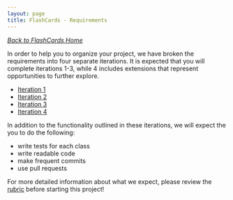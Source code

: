 ```yaml
---
layout: page
title: FlashCards - Requirements
---
```


_[Back to FlashCards Home](./index)_


In order to help you to organize your project, we have broken the requirements into four separate iterations. It is expected that you will complete iterations 1-3, while 4 includes extensions that represent opportunities to further explore.

* [Iteration 1](./iteration_1)
* [Iteration 2](./iteration_2)
* [Iteration 3](./iteration_3)
* [Iteration 4](./iteration_4)

In addition to the functionality outlined in these iterations, we will expect the you to do the following:

* write tests for each class
* write readable code
* make frequent commits
* use pull requests

For more detailed information about what we expect, please review the [rubric](./rubric) before starting this project!
